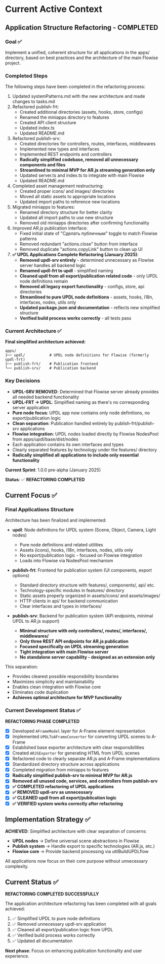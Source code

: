# Current Active Context

## Application Structure Refactoring - COMPLETED

### Goal ✅

Implement a unified, coherent structure for all applications in the apps/ directory, based on best practices and the architecture of the main Flowise project.

### Completed Steps

The following steps have been completed in the refactoring process:

1. Updated systemPatterns.md with the new architecture and made changes to tasks.md
2. Refactored publish-frt:
    - Created additional directories (assets, hooks, store, configs)
    - Renamed the miniapps directory to features
    - Created API client structure
    - Updated index.ts
    - Updated README.md
3. Refactored publish-srv:
    - Created directories for controllers, routes, interfaces, middlewares
    - Implemented new types and interfaces
    - Implemented REST endpoints and controllers
    - **Radically simplified codebase, removed all unnecessary components and files**
    - **Streamlined to minimal MVP for AR.js streaming generation only**
    - Updated server.ts and index.ts to integrate with main Flowise
    - Updated README.md
4. Completed asset management restructuring:
    - Created proper icons/ and images/ directories
    - Moved all static assets to appropriate locations
    - Updated import paths to reference new locations
5. Migrated miniapps to features:
    - Renamed directory structure for better clarity
    - Updated all import paths to use new structure
    - Removed old miniapps directories after confirming functionality
6. Improved AR.js publication interface:
    - Fixed initial state of "Сделать публичным" toggle to match Flowise patterns
    - Removed redundant "actions.close" button from interface
    - Removed duplicate "actions.copyLink" button to clean up UI
7. **✅ UPDL Applications Complete Refactoring (January 2025)**:
    - **Removed updl-srv entirely** - determined unnecessary as Flowise server handles all backend logic
    - **Renamed updl-frt to updl** - simplified naming
    - **Cleaned updl from all export/publication related code** - only UPDL node definitions remain
    - **Removed all legacy export functionality** - configs, store, api directories
    - **Streamlined to pure UPDL node definitions** - assets, hooks, i18n, interfaces, nodes, utils only
    - **Updated package.json and documentation** - reflects new simplified structure
    - **Verified build process works correctly** - all tests pass

### Current Architecture ✅

**Final simplified architecture achieved:**

```
apps/
├── updl/           # UPDL node definitions for Flowise (formerly updl-frt)
├── publish-frt/    # Publication frontend
└── publish-srv/    # Publication backend
```

### Key Decisions

-   **UPDL-SRV REMOVED**: Determined that Flowise server already provides all needed backend functionality
-   **UPDL-FRT → UPDL**: Simplified naming as there's no corresponding server application
-   **Pure node focus**: UPDL app now contains only node definitions, no export/publication logic
-   **Clean separation**: Publication handled entirely by publish-frt/publish-srv applications
-   **Flowise integration**: UPDL nodes loaded directly by Flowise NodesPool from apps/updl/base/dist/nodes
-   Each application contains its own interfaces and types
-   Clearly separated features by technology under the features/ directory
-   **Radically simplified all applications to include only essential functionality**

**Current Sprint**: 1.0.0 pre-alpha (January 2025)

**Status**: ✅ **REFACTORING COMPLETED**

## Current Focus ✅

### Final Applications Structure

Architecture has been finalized and implemented:

-   **updl**: Node definitions for UPDL system (Scene, Object, Camera, Light nodes)

    -   Pure node definitions and related utilities
    -   Assets (icons), hooks, i18n, interfaces, nodes, utils only
    -   No export/publication logic - focused on Flowise integration
    -   Loads into Flowise via NodesPool mechanism

-   **publish-frt**: Frontend for publication system (UI components, export options)

    -   Standard directory structure with features/, components/, api/ etc.
    -   Technology-specific modules in features/ directory
    -   Static assets properly organized in assets/icons/ and assets/images/
    -   HTTP clients in api/ for backend communication
    -   Clear interfaces and types in interfaces/

-   **publish-srv**: Backend for publication system (API endpoints, minimal UPDL to AR.js support)
    -   **Minimal structure with only controllers/, routes/, interfaces/, middlewares/**
    -   **Only three REST API endpoints for AR.js publication**
    -   **Focused specifically on UPDL streaming generation**
    -   **Tight integration with main Flowise server**
    -   **No standalone server capability - designed as an extension only**

This separation:

-   Provides clearest possible responsibility boundaries
-   Maximizes simplicity and maintainability
-   Enables clean integration with Flowise core
-   Eliminates code duplication
-   **Achieves optimal architecture for MVP functionality**

### Current Development Status ✅

**REFACTORING PHASE COMPLETED**

-   [x] Developed `AFrameModel` layer for A-Frame element representation
-   [x] Implemented `UPDLToAFrameConverter` for converting UPDL scenes to A-Frame
-   [x] Established base exporter architecture with clear responsibilities
-   [x] Created `ARJSExporter` for generating HTML from UPDL scenes
-   [x] Refactored code to clearly separate AR.js and A-Frame implementations
-   [x] Standardized directory structure across applications
-   [x] Completed migration from miniapps to features
-   [x] **Radically simplified publish-srv to minimal MVP for AR.js**
-   [x] **Removed all unused code, services, and controllers from publish-srv**
-   [x] **✅ COMPLETED refactoring of UPDL applications**
-   [x] **✅ REMOVED updl-srv as unnecessary**
-   [x] **✅ CLEANED updl from all export/publication logic**
-   [x] **✅ VERIFIED system works correctly after refactoring**

## Implementation Strategy ✅

**ACHIEVED**: Simplified architecture with clear separation of concerns:

-   **UPDL nodes** → Define universal scene abstractions in Flowise
-   **Publish system** → Handle export to specific technologies (AR.js, etc.)
-   **Flowise core** → Provide backend processing via utilBuildUPDLflow

All applications now focus on their core purpose without unnecessary complexity.

## Current Status ✅

**REFACTORING COMPLETED SUCCESSFULLY**

The application architecture refactoring has been completed with all goals achieved:

1. ✅ Simplified UPDL to pure node definitions
2. ✅ Removed unnecessary updl-srv application
3. ✅ Cleaned all export/publication logic from UPDL
4. ✅ Verified build process works correctly
5. ✅ Updated all documentation

**Next phase**: Focus on enhancing publication functionality and user experience.
